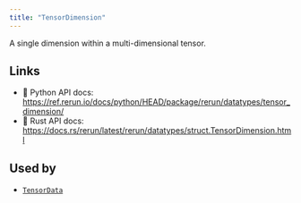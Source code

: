 ```yaml
---
title: "TensorDimension"
---
```


A single dimension within a multi-dimensional tensor.


## Links
 * 🐍 Python API docs: https://ref.rerun.io/docs/python/HEAD/package/rerun/datatypes/tensor_dimension/
 * 🦀 Rust API docs: https://docs.rs/rerun/latest/rerun/datatypes/struct.TensorDimension.html


## Used by

* [`TensorData`](../datatypes/tensor_data.md)

